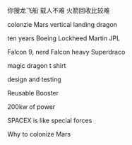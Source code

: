 你搜龙飞船
载人不难
火箭回收比较难

colonzie Mars
vertical landing
dragon

ten years
Boeing
Lockheed Martin
JPL

Falcon 9, nerd
Falcon heavy
Superdraco

magic dragon t shirt

design and testing

Reusable Booster

200kw of power

SPACEX is like special forces

Why to colonize Mars

